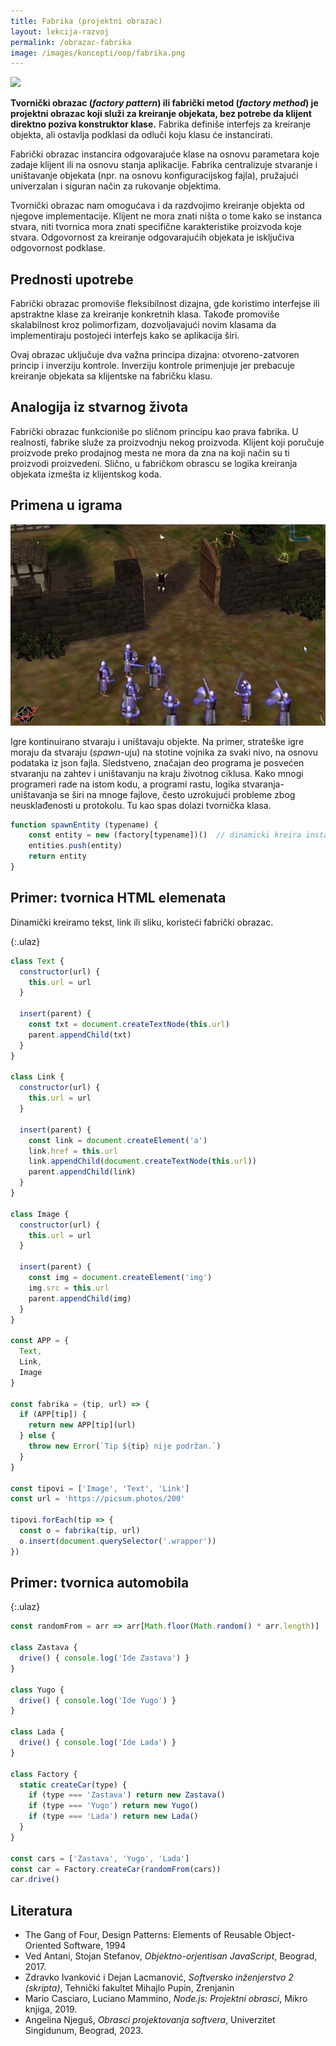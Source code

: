 ```yaml
---
title: Fabrika (projektni obrazac)
layout: lekcija-razvoj
permalink: /obrazac-fabrika
image: /images/koncepti/oop/fabrika.png
---
```


![]({{page.image}})

**Tvornički obrazac (*factory pattern*) ili fabrički metod (*factory method*) je projektni obrazac koji služi za kreiranje objekata, bez potrebe da klijent direktno poziva konstruktor klase.** Fabrika definiše interfejs za kreiranje objekta, ali ostavlja podklasi da odluči koju klasu će instancirati. 

Fabrički obrazac instancira odgovarajuće klase na osnovu parametara koje zadaje klijent ili na osnovu stanja aplikacije. Fabrika centralizuje stvaranje i uništavanje objekata (npr. na osnovu konfiguracijskog fajla), pružajući univerzalan i siguran način za rukovanje objektima.

Tvornički obrazac nam omogućava i da razdvojimo kreiranje objekta od njegove implementacije. Klijent ne mora znati ništa o tome kako se instanca stvara, niti tvornica mora znati specifične karakteristike proizvoda koje stvara. Odgovornost za kreiranje odgovarajućih objekata je isključiva odgovornost podklase.

## Prednosti upotrebe

Fabrički obrazac promoviše fleksibilnost dizajna, gde koristimo interfejse ili apstraktne klase za kreiranje konkretnih klasa. Takođe promoviše skalabilnost kroz polimorfizam, dozvoljavajući novim klasama da implementiraju postojeći interfejs kako se aplikacija širi.

Ovaj obrazac uključuje dva važna principa dizajna: otvoreno-zatvoren princip i inverziju kontrole. Inverziju kontrole primenjuje jer prebacuje kreiranje objekata sa klijentske na fabričku klasu. 

## Analogija iz stvarnog života

Fabrički obrazac funkcioniše po sličnom principu kao prava fabrika. U realnosti, fabrike služe za proizvodnju nekog proizvoda. Klijent koji poručuje proizvode preko prodajnog mesta ne mora da zna na koji način su ti proizvodi proizvedeni. Slično, u fabričkom obrascu se logika kreiranja objekata izmešta iz klijentskog koda.

## Primena u igrama

![](/images/myth.jpg)

Igre kontinuirano stvaraju i uništavaju objekte. Na primer, strateške igre moraju da stvaraju (*spawn*-uju) na stotine vojnika za svaki nivo, na osnovu podataka iz json fajla. Sledstveno, značajan deo programa je posvećen stvaranju na zahtev i uništavanju na kraju životnog ciklusa. Kako mnogi programeri rade na istom kodu, a programi rastu, logika stvaranja-uništavanja se širi na mnoge fajlove, često uzrokujući probleme zbog neusklađenosti u protokolu. Tu kao spas dolazi tvornička klasa.

```js
function spawnEntity (typename) {
    const entity = new (factory[typename])()  // dinamicki kreira instancu
    entities.push(entity)
    return entity
}
```

## Primer: tvornica HTML elemenata

Dinamički kreiramo tekst, link ili sliku, koristeći fabrički obrazac.

{:.ulaz}
```js
class Text {
  constructor(url) {
    this.url = url
  }

  insert(parent) {
    const txt = document.createTextNode(this.url)
    parent.appendChild(txt)
  }
}

class Link {
  constructor(url) {
    this.url = url
  }

  insert(parent) {
    const link = document.createElement('a')
    link.href = this.url
    link.appendChild(document.createTextNode(this.url))
    parent.appendChild(link)
  }
}

class Image {
  constructor(url) {
    this.url = url
  }

  insert(parent) {
    const img = document.createElement('img')
    img.src = this.url
    parent.appendChild(img)
  }
}

const APP = {
  Text,
  Link,
  Image
}

const fabrika = (tip, url) => {
  if (APP[tip]) {
    return new APP[tip](url)
  } else {
    throw new Error(`Tip ${tip} nije podržan.`)
  }
}

const tipovi = ['Image', 'Text', 'Link']
const url = 'https://picsum.photos/200'

tipovi.forEach(tip => {
  const o = fabrika(tip, url)
  o.insert(document.querySelector('.wrapper'))
})
```

## Primer: tvornica automobila

{:.ulaz}
```js
const randomFrom = arr => arr[Math.floor(Math.random() * arr.length)]

class Zastava {
  drive() { console.log('Ide Zastava') }
}

class Yugo {
  drive() { console.log('Ide Yugo') }
}

class Lada {
  drive() { console.log('Ide Lada') }
}

class Factory {
  static createCar(type) {
    if (type === 'Zastava') return new Zastava()
    if (type === 'Yugo') return new Yugo()
    if (type === 'Lada') return new Lada()
  }
}

const cars = ['Zastava', 'Yugo', 'Lada']
const car = Factory.createCar(randomFrom(cars))
car.drive()
```

## Literatura

- The Gang of Four, Design Patterns: Elements of Reusable Object-Oriented Software, 1994
- Ved Antani, Stojan Stefanov, *Objektno-orjentisan JavaScript*, Beograd, 2017.
- Zdravko Ivanković i Dejan Lacmanović, *Softversko inženjerstvo 2 (skripta)*, Tehnički fakultet Mihajlo Pupin, Zrenjanin
- Mario Casciaro, Luciano Mammino, *Node.js: Projektni obrasci*, Mikro knjiga, 2019.
- Angelina Njeguš, *Obrasci projektovanja softvera*, Univerzitet Singidunum, Beograd, 2023.